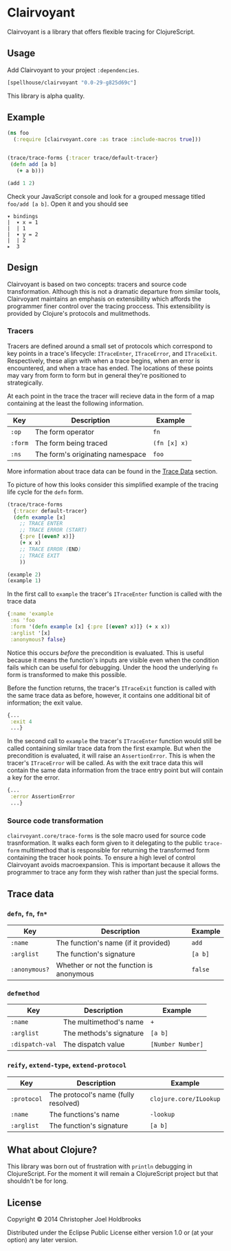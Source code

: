 # Clairvoyant

Clairvoyant is a library that offers flexible tracing for ClojureScript.

## Usage

Add Clairvoyant to your project `:dependencies`.

```clj
[spellhouse/clairvoyant "0.0-29-g825d69c"]
```

This library is alpha quality.

## Example

```clj
(ns foo
  (:require [clairvoyant.core :as trace :include-macros true]))


(trace/trace-forms {:tracer trace/default-tracer}
 (defn add [a b]
   (+ a b)))

(add 1 2)
```

Check your JavaScript console and look for a grouped message titled
`foo/add [a b]`. Open it and you should see

```
▾ bindings
|  ▾ x = 1
|  | 1
|  ▾ y = 2
|  | 2
▸  3
```

## Design

Clairvoyant is based on two concepts: tracers and source code
transformation. Although this is not a dramatic departure from similar
tools, Clairvoyant maintains an emphasis on extensibility which affords
the programmer finer control over the tracing proccess. This
extensibility is provided by Clojure's protocols and mulitmethods.


### Tracers

Tracers are defined around a small set of protocols which
correspond to key points in a trace's lifecycle: `ITraceEnter`,
`ITraceError`, and `ITraceExit`. Respectively, these align with when
a trace begins, when an error is encountered, and when a trace has
ended. The locations of these points may vary from form to form but in
general they're positioned to strategically.

At each point in the trace the tracer will recieve data in the form of
a map containing at the least the following information.

 Key     | Description                      | Example
---------|----------------------------------|--------------
 `:op`   | The form operator                | `fn`
 `:form` | The form being traced            | `(fn [x] x)`
 `:ns`   | The form's originating namespace | `foo`

More information about trace data can be found in the
[Trace Data](#trace-data) section.

To picture of how this looks consider this simplified example of the
tracing life cycle for the `defn` form.


```clj
(trace/trace-forms
  {:tracer default-tracer}
  (defn example [x]
    ;; TRACE ENTER
    ;; TRACE ERROR (START)
    {:pre [(even? x)]}
    (+ x x)
    ;; TRACE ERROR (END)
    ;; TRACE EXIT
    ))

(example 2)
(example 1)
```

In the first call to `example` the tracer's `ITraceEnter` function is
called with the trace data

```clj
{:name 'example
 :ns 'foo
 :form '(defn example [x] {:pre [(even? x)]} (+ x x))
 :arglist '[x]
 :anonymous? false}
```

Notice this occurs _before_ the precondition is evaluated. This is
useful because it means the function's inputs are visible even when the
condition fails which can be useful for debugging. Under the hood the
underlying `fn` form is transformed to make this possible.

Before the function returns, the tracer's `ITraceExit` function is
called with the same trace data as before, however, it contains one
additional bit of information; the exit value.

```clj
{...
 :exit 4
 ...}
```

In the second call to `example` the tracer's `ITraceEnter` function
would still be called containing similar trace data from the first
example. But when the precondition is evaluated, it will raise an
`AssertionError`. This is when the tracer's `ITraceError` will be
called. As with the exit trace data this will contain the same data
information from the trace entry point but will contain a key for the
error.

```clj
{...
 :error AssertionError
 ...}
```

### Source code transformation

`clairvoyant.core/trace-forms` is the sole macro used for source code
trasnformation. It walks each form given to it delegating to the public
`trace-form` multimethod that is responsible for returning the transformed
form containing the tracer hook points. To ensure a high level of control
Clairvoyant avoids macroexpansion. This is important because it allows the
programmer to trace any form they wish rather than just the special forms.

## Trace data

### `defn`, `fn`, `fn*`

 Key           | Description                              | Example
---------------|------------------------------------------|---------
 `:name`       | The function's name (if it provided)     | `add`
 `:arglist`    | The function's signature                 | `[a b]`
 `:anonymous?` | Whether or not the function is anonymous | `false`

### `defmethod`

 Key             | Description                        | Example
-----------------|------------------------------------|-------------------
 `:name`         | The multimethod's name             | `+`
 `:arglist`      | The methods's signature            | `[a b]`
 `:dispatch-val` | The dispatch value                 | `[Number Number]`


### `reify`, `extend-type`, `extend-protocol`

 Key         | Description                          | Example
-------------|--------------------------------------|------------------------
 `:protocol` | The protocol's name (fully resolved) | `clojure.core/ILookup`
 `:name`     | The functions's name                 | `-lookup`
 `:arglist`  | The function's signature             | `[a b]`


## What about Clojure?

This library was born out of frustration with `println` debugging in
ClojureScript. For the moment it will remain a ClojureScript project but
that shouldn't be for long.

## License

Copyright © 2014 Christopher Joel Holdbrooks

Distributed under the Eclipse Public License either version 1.0 or (at
your option) any later version.
